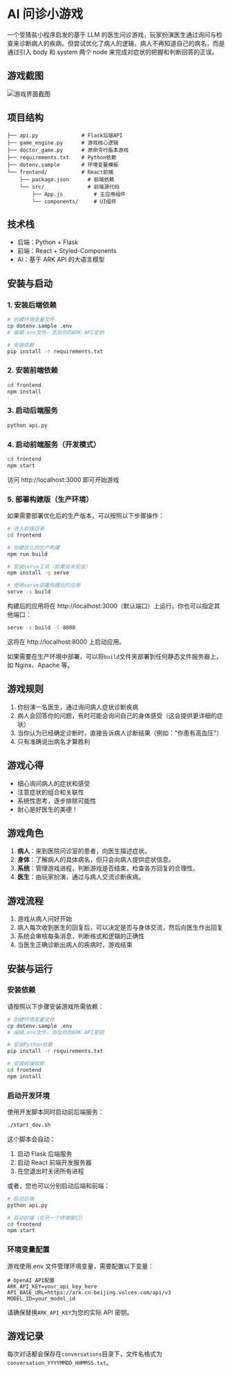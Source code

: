 # AI 问诊小游戏

一个受猜盐小程序启发的基于 LLM 的医生问诊游戏，玩家扮演医生通过询问与检查来诊断病人的疾病。但尝试优化了病人的逻辑，病人不再知道自己的病名，而是通过引入 body 和 system 两个 node 来完成对症状的把握和判断回答的正误。

## 游戏截图

![游戏界面截图](screenshot.jpeg)

## 项目结构

```
├── api.py              # Flask后端API
├── game_engine.py      # 游戏核心逻辑
├── doctor_game.py      # 原命令行版本游戏
├── requirements.txt    # Python依赖
├── dotenv.sample       # 环境变量模板
└── frontend/           # React前端
    ├── package.json      # 前端依赖
    └── src/              # 前端源代码
        ├── App.js          # 主应用组件
        └── components/     # UI组件
```

## 技术栈

- 后端：Python + Flask
- 前端：React + Styled-Components
- AI：基于 ARK API 的大语言模型

## 安装与启动

### 1. 安装后端依赖

```bash
# 创建环境变量文件
cp dotenv.sample .env
# 编辑.env文件，添加你的ARK API密钥

# 安装依赖
pip install -r requirements.txt
```

### 2. 安装前端依赖

```bash
cd frontend
npm install
```

### 3. 启动后端服务

```bash
python api.py
```

### 4. 启动前端服务（开发模式）

```bash
cd frontend
npm start
```

访问 http://localhost:3000 即可开始游戏

### 5. 部署构建版（生产环境）

如果需要部署优化后的生产版本，可以按照以下步骤操作：

```bash
# 进入前端目录
cd frontend

# 创建优化的生产构建
npm run build

# 安装serve工具（如果尚未安装）
npm install -g serve

# 使用serve部署构建后的应用
serve -s build
```

构建后的应用将在 http://localhost:3000（默认端口）上运行。你也可以指定其他端口：

```bash
serve -s build -l 8000
```

这将在 http://localhost:8000 上启动应用。

如果需要在生产环境中部署，可以将`build`文件夹部署到任何静态文件服务器上，如 Nginx、Apache 等。

## 游戏规则

1. 你扮演一名医生，通过询问病人症状诊断疾病
2. 病人会回答你的问题，有时可能会询问自己的身体感受（这会提供更详细的症状）
3. 当你认为已经确定诊断时，直接告诉病人诊断结果（例如："你患有高血压"）
4. 只有准确说出病名才算胜利

## 游戏心得

- 细心询问病人的症状和感受
- 注意症状的组合和关联性
- 系统性思考，逐步排除可能性
- 耐心是好医生的美德！

## 游戏角色

1. **病人**：来到医院问诊室的患者，向医生描述症状。
2. **身体**：了解病人的具体病名，但只会向病人提供症状信息。
3. **系统**：管理游戏进程，判断游戏是否结束，检查各方回复的合理性。
4. **医生**：由玩家扮演，通过与病人交流诊断疾病。

## 游戏流程

1. 游戏从病人问好开始
2. 病人每次收到医生的回复后，可以决定是否与身体交流，然后向医生作出回复
3. 系统会审核每条消息，判断格式和逻辑的正确性
4. 当医生正确诊断出病人的疾病时，游戏结束

## 安装与运行

### 安装依赖

请按照以下步骤安装游戏所需依赖：

```bash
# 创建环境变量文件
cp dotenv.sample .env
# 编辑.env文件，添加你的ARK API密钥

# 安装Python依赖
pip install -r requirements.txt

# 安装前端依赖
cd frontend
npm install
```

### 启动开发环境

使用开发脚本同时启动前后端服务：

```bash
./start_dev.sh
```

这个脚本会自动：

1. 启动 Flask 后端服务
2. 启动 React 前端开发服务器
3. 在您退出时关闭所有进程

或者，您也可以分别启动后端和前端：

```bash
# 启动后端
python api.py

# 启动前端（在另一个终端窗口）
cd frontend
npm start
```

### 环境变量配置

游戏使用.env 文件管理环境变量，需要配置以下变量：

```
# OpenAI API配置
ARK_API_KEY=your_api_key_here
API_BASE_URL=https://ark.cn-beijing.volces.com/api/v3
MODEL_ID=your_model_id
```

请确保替换`ARK_API_KEY`为您的实际 API 密钥。

## 游戏记录

每次对话都会保存在`conversations`目录下，文件名格式为`conversation_YYYYMMDD_HHMMSS.txt`。
